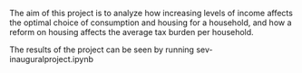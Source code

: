 The aim of this project is to analyze how increasing levels of income affects
the optimal choice of consumption and housing for a household, and how a reform
on housing affects the average tax burden per household. 

The results of the project can be seen by running sev-inauguralproject.ipynb


